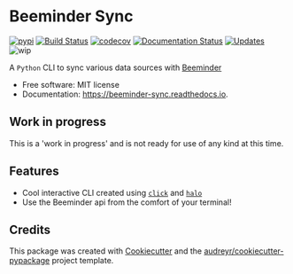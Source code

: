 # Beeminder Sync

[![pypi](https://img.shields.io/pypi/v/beeminder_sync.svg)](https://pypi.python.org/pypi/beeminder_sync)
[![Build Status](https://travis-ci.org/dileep-kishore/beeminder-sync.svg?branch=master)](https://travis-ci.org/dileep-kishore/beeminder-sync)
[![codecov](https://codecov.io/gh/dileep-kishore/beeminder-sync/branch/master/graph/badge.svg)](https://codecov.io/gh/dileep-kishore/beeminder-sync)
[![Documentation Status](https://readthedocs.org/projects/beeminder-sync/badge/?version=latest)](https://beeminder-sync.readthedocs.io/en/latest/?badge=latest)
[![Updates](https://pyup.io/repos/github/dileep-kishore/beeminder-sync/shield.svg)](https://pyup.io/repos/github/dileep-kishore/beeminder-sync/)
![wip](https://img.shields.io/badge/stability-work_in_progress-lightgrey.svg)

A `Python` CLI to sync various data sources with [Beeminder](https://github.com/dileep-kishore/beeminder-sync)

  - Free software: MIT license
  - Documentation: <https://beeminder-sync.readthedocs.io>.

## Work in progress

This is a 'work in progress' and is not ready for use of any kind at
this time.

## Features

  - Cool interactive CLI created using [`click`](http://click.pocoo.org/6/) and [`halo`](https://github.com/ManrajGrover/halo)
  - Use the Beeminder api from the comfort of your terminal!

## Credits

This package was created with [Cookiecutter](https://github.com/audreyr/cookiecutter) and the [audreyr/cookiecutter-pypackage](https://github.com/audreyr/cookiecutter-pypackage) project template.
